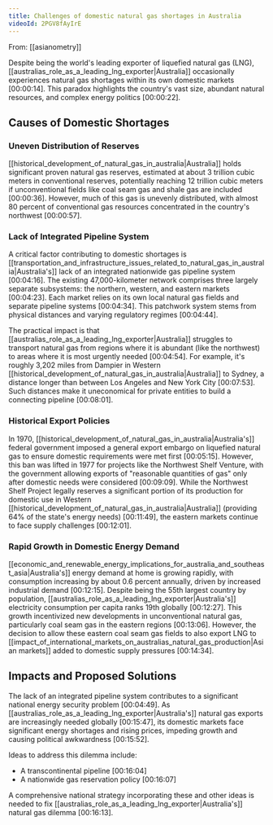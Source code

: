 ```yaml
---
title: Challenges of domestic natural gas shortages in Australia
videoId: 2PGV8fAyIrE
---
```


From: [[asianometry]] <br/> 

Despite being the world's leading exporter of liquefied natural gas (LNG), [[australias_role_as_a_leading_lng_exporter|Australia]] occasionally experiences natural gas shortages within its own domestic markets <a class="yt-timestamp" data-t="00:00:14">[00:00:14]</a>. This paradox highlights the country's vast size, abundant natural resources, and complex energy politics <a class="yt-timestamp" data-t="00:00:22">[00:00:22]</a>.

## Causes of Domestic Shortages

### Uneven Distribution of Reserves
[[historical_development_of_natural_gas_in_australia|Australia]] holds significant proven natural gas reserves, estimated at about 3 trillion cubic meters in conventional reserves, potentially reaching 12 trillion cubic meters if unconventional fields like coal seam gas and shale gas are included <a class="yt-timestamp" data-t="00:00:36">[00:00:36]</a>. However, much of this gas is unevenly distributed, with almost 80 percent of conventional gas resources concentrated in the country's northwest <a class="yt-timestamp" data-t="00:00:57">[00:00:57]</a>.

### Lack of Integrated Pipeline System
A critical factor contributing to domestic shortages is [[transportation_and_infrastructure_issues_related_to_natural_gas_in_australia|Australia's]] lack of an integrated nationwide gas pipeline system <a class="yt-timestamp" data-t="00:04:16">[00:04:16]</a>. The existing 47,000-kilometer network comprises three largely separate subsystems: the northern, western, and eastern markets <a class="yt-timestamp" data-t="00:04:23">[00:04:23]</a>. Each market relies on its own local natural gas fields and separate pipeline systems <a class="yt-timestamp" data-t="00:04:34">[00:04:34]</a>. This patchwork system stems from physical distances and varying regulatory regimes <a class="yt-timestamp" data-t="00:04:44">[00:04:44]</a>.

The practical impact is that [[australias_role_as_a_leading_lng_exporter|Australia]] struggles to transport natural gas from regions where it is abundant (like the northwest) to areas where it is most urgently needed <a class="yt-timestamp" data-t="00:04:54">[00:04:54]</a>. For example, it's roughly 3,202 miles from Dampier in Western [[historical_development_of_natural_gas_in_australia|Australia]] to Sydney, a distance longer than between Los Angeles and New York City <a class="yt-timestamp" data-t="00:07:53">[00:07:53]</a>. Such distances make it uneconomical for private entities to build a connecting pipeline <a class="yt-timestamp" data-t="00:08:01">[00:08:01]</a>.

### Historical Export Policies
In 1970, [[historical_development_of_natural_gas_in_australia|Australia's]] federal government imposed a general export embargo on liquefied natural gas to ensure domestic requirements were met first <a class="yt-timestamp" data-t="00:05:15">[00:05:15]</a>. However, this ban was lifted in 1977 for projects like the Northwest Shelf Venture, with the government allowing exports of "reasonable quantities of gas" only after domestic needs were considered <a class="yt-timestamp" data-t="00:09:09">[00:09:09]</a>. While the Northwest Shelf Project legally reserves a significant portion of its production for domestic use in Western [[historical_development_of_natural_gas_in_australia|Australia]] (providing 64% of the state's energy needs) <a class="yt-timestamp" data-t="00:11:49">[00:11:49]</a>, the eastern markets continue to face supply challenges <a class="yt-timestamp" data-t="00:12:01">[00:12:01]</a>.

### Rapid Growth in Domestic Energy Demand
[[economic_and_renewable_energy_implications_for_australia_and_southeast_asia|Australia's]] energy demand at home is growing rapidly, with consumption increasing by about 0.6 percent annually, driven by increased industrial demand <a class="yt-timestamp" data-t="00:12:15">[00:12:15]</a>. Despite being the 55th largest country by population, [[australias_role_as_a_leading_lng_exporter|Australia's]] electricity consumption per capita ranks 19th globally <a class="yt-timestamp" data-t="00:12:27">[00:12:27]</a>. This growth incentivized new developments in unconventional natural gas, particularly coal seam gas in the eastern regions <a class="yt-timestamp" data-t="00:13:06">[00:13:06]</a>. However, the decision to allow these eastern coal seam gas fields to also export LNG to [[impact_of_international_markets_on_australias_natural_gas_production|Asian markets]] added to domestic supply pressures <a class="yt-timestamp" data-t="00:14:34">[00:14:34]</a>.

## Impacts and Proposed Solutions
The lack of an integrated pipeline system contributes to a significant national energy security problem <a class="yt-timestamp" data-t="00:04:49">[00:04:49]</a>. As [[australias_role_as_a_leading_lng_exporter|Australia's]] natural gas exports are increasingly needed globally <a class="yt-timestamp" data-t="00:15:47">[00:15:47]</a>, its domestic markets face significant energy shortages and rising prices, impeding growth and causing political awkwardness <a class="yt-timestamp" data-t="00:15:52">[00:15:52]</a>.

Ideas to address this dilemma include:
*   A transcontinental pipeline <a class="yt-timestamp" data-t="00:16:04">[00:16:04]</a>
*   A nationwide gas reservation policy <a class="yt-timestamp" data-t="00:16:07">[00:16:07]</a>

A comprehensive national strategy incorporating these and other ideas is needed to fix [[australias_role_as_a_leading_lng_exporter|Australia's]] natural gas dilemma <a class="yt-timestamp" data-t="00:16:13">[00:16:13]</a>.